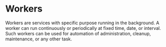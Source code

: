 
# Workers

Workers are services with specific purpose running in the background. A worker can run continuously or periodically at fixed time, date, or interval. Such workers can be used for automation of administration, cleanup, maintenance, or any other task.
